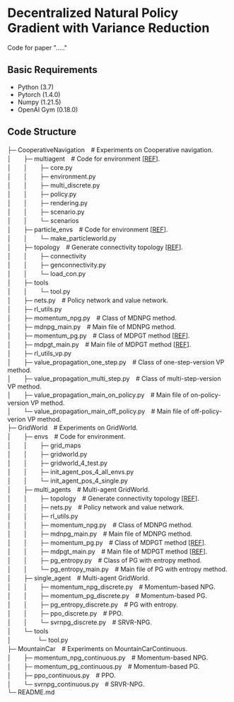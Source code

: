 # Decentralized Natural Policy Gradient with Variance Reduction

Code for paper "....."

## Basic Requirements
* Python (3.7)
* Pytorch (1.4.0)
* Numpy (1.21.5)
* OpenAI Gym (0.18.0)
  

## Code Structure

├─ CooperativeNavigation　# Experiments on Cooperative navigation.  
│　　├─ multiagent　# Code for environment [[REF](https://github.com/openai/multiagent-particle-envs)].       
│　　│　　├─ core.py  
│　　│　　├─ environment.py  
│　　│　　├─ multi_discrete.py  
│　　│　　├─ policy.py  
│　　│　　├─ rendering.py  
│　　│　　├─ scenario.py  
│　　│　　└─ scenarios   
│　　├─ particle_envs　# Code for environment [[REF](https://github.com/openai/multiagent-particle-envs)].      
│　　│　　└─ make_particleworld.py  
│　　├─ topology　# Generate connectivity topology [[REF](https://github.com/xylee95/MD-PGT)].    
│　　│　　├─ connectivity  
│　　│　　├─ genconnectivity.py  
│　　│　　└─ load_con.py  
│　　├─ tools  
│　　│　　└─ tool.py  
│　　├─ nets.py　# Policy network and value network.  
│　　├─ rl_utils.py  
│　　├─ momentum_npg.py　# Class of MDNPG method.  
│　　├─ mdnpg_main.py　# Main file of MDNPG method.  
│　　├─ momentum_pg.py　# Class of MDPGT method [[REF](https://github.com/xylee95/MD-PGT)].  
│　　├─ mdpgt_main.py　# Main file of MDPGT method [[REF](https://github.com/xylee95/MD-PGT)].  
│　　├─ rl_utils_vp.py  
│　　├─ value_propagation_one_step.py　# Class of one-step-version VP method.   
│　　├─ value_propagation_multi_step.py　# Class of multi-step-version VP method.  
│　　├─ value_propagation_main_on_policy.py　# Main file of on-policy-version VP method.  
│　　└─ value_propagation_main_off_policy.py　# Main file of off-policy-verion VP method.  
├─ GridWorld　# Experiments on GridWorld.  
│　　├─ envs　# Code for environment.  
│　　│　　├─ grid_maps  
│　　│　　├─ gridworld.py  
│　　│　　├─ gridworld_4_test.py  
│　　│　　├─ init_agent_pos_4_all_envs.py  
│　　│　　└─ init_agent_pos_4_single.py  
│　　├─ multi_agents　# Multi-agent GridWorld.  
│　　│　　├─ topology　# Generate connectivity topology [[REF](https://github.com/xylee95/MD-PGT)].      
│　　│　　├─ nets.py　# Policy network and value network.    
│　　│　　├─ rl_utils.py  
│　　│　　├─ momentum_npg.py　# Class of MDNPG method.    
│　　│　　├─ mdnpg_main.py　# Main file of MDNPG method.    
│　　│　　├─ momentum_pg.py　# Class of MDPGT method [[REF](https://github.com/xylee95/MD-PGT)].    
│　　│　　├─ mdpgt_main.py　# Main file of MDPGT method [[REF](https://github.com/xylee95/MD-PGT)].    
│　　│　　├─ pg_entropy.py　# Class of PG with entropy method.    
│　　│　　└─ pg_entropy_main.py　# Main file of PG with entropy method.  
│　　├─ single_agent　# Multi-agent GridWorld.  
│　　│　　├─ momentum_npg_discrete.py　# Momentum-based NPG.  
│　　│　　├─ momentum_pg_discrete.py　# Momentum-based PG.  
│　　│　　├─ pg_entropy_discrete.py　# PG with entropy.  
│　　│　　├─ ppo_discrete.py　#  PPO.  
│　　│　　└─ svrnpg_discrete.py　# SRVR-NPG.  
│　　└─ tools  
│　　 　　└─ tool.py  
├─ MountainCar　# Experiments on MountainCarContinuous.    
│　　├─ momentum_npg_continuous.py　# Momentum-based NPG.   
│　　├─ momentum_pg_continuous.py　# Momentum-based PG.   
│　　├─ ppo_continuous.py　# PPO.  
│　　└─ svrnpg_continuous.py　# SRVR-NPG.  
└─ README.md  


